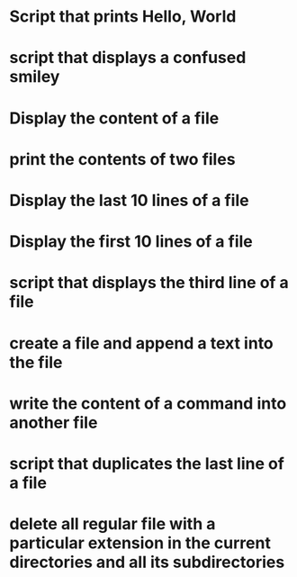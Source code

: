 # Script that prints Hello, World
# script that displays a confused smiley
# Display the content of a file
# print the contents of two files
# Display the last 10 lines of a file
# Display the first 10 lines of a file
# script that displays the third line of a file
# create a file and append a text into the file
# write the content of a command into another file
# script that duplicates the last line of a file
# delete all regular file with a particular extension in the current directories and all its subdirectories
